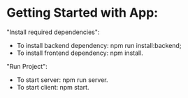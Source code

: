# Getting Started with App:

"Install required dependencies":

- To install backend dependency: npm run install:backend;
- To install frontend dependency: npm install.

"Run Project":

- To start server: npm run server.
- To start client: npm start.
